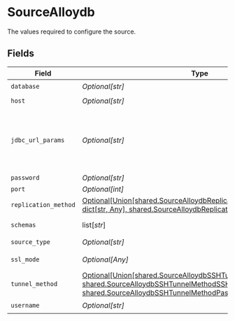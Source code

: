 # SourceAlloydb

The values required to configure the source.


## Fields

| Field                                                                                                                                                                                                                                                                                                                      | Type                                                                                                                                                                                                                                                                                                                       | Required                                                                                                                                                                                                                                                                                                                   | Description                                                                                                                                                                                                                                                                                                                | Example                                                                                                                                                                                                                                                                                                                    |
| -------------------------------------------------------------------------------------------------------------------------------------------------------------------------------------------------------------------------------------------------------------------------------------------------------------------------- | -------------------------------------------------------------------------------------------------------------------------------------------------------------------------------------------------------------------------------------------------------------------------------------------------------------------------- | -------------------------------------------------------------------------------------------------------------------------------------------------------------------------------------------------------------------------------------------------------------------------------------------------------------------------- | -------------------------------------------------------------------------------------------------------------------------------------------------------------------------------------------------------------------------------------------------------------------------------------------------------------------------- | -------------------------------------------------------------------------------------------------------------------------------------------------------------------------------------------------------------------------------------------------------------------------------------------------------------------------- |
| `database`                                                                                                                                                                                                                                                                                                                 | *Optional[str]*                                                                                                                                                                                                                                                                                                            | :heavy_check_mark:                                                                                                                                                                                                                                                                                                         | Name of the database.                                                                                                                                                                                                                                                                                                      |                                                                                                                                                                                                                                                                                                                            |
| `host`                                                                                                                                                                                                                                                                                                                     | *Optional[str]*                                                                                                                                                                                                                                                                                                            | :heavy_check_mark:                                                                                                                                                                                                                                                                                                         | Hostname of the database.                                                                                                                                                                                                                                                                                                  |                                                                                                                                                                                                                                                                                                                            |
| `jdbc_url_params`                                                                                                                                                                                                                                                                                                          | *Optional[str]*                                                                                                                                                                                                                                                                                                            | :heavy_minus_sign:                                                                                                                                                                                                                                                                                                         | Additional properties to pass to the JDBC URL string when connecting to the database formatted as 'key=value' pairs separated by the symbol '&'. (Eg. key1=value1&key2=value2&key3=value3). For more information read about <a href="https://jdbc.postgresql.org/documentation/head/connect.html">JDBC URL parameters</a>. |                                                                                                                                                                                                                                                                                                                            |
| `password`                                                                                                                                                                                                                                                                                                                 | *Optional[str]*                                                                                                                                                                                                                                                                                                            | :heavy_minus_sign:                                                                                                                                                                                                                                                                                                         | Password associated with the username.                                                                                                                                                                                                                                                                                     |                                                                                                                                                                                                                                                                                                                            |
| `port`                                                                                                                                                                                                                                                                                                                     | *Optional[int]*                                                                                                                                                                                                                                                                                                            | :heavy_minus_sign:                                                                                                                                                                                                                                                                                                         | Port of the database.                                                                                                                                                                                                                                                                                                      | 5432                                                                                                                                                                                                                                                                                                                       |
| `replication_method`                                                                                                                                                                                                                                                                                                       | [Optional[Union[shared.SourceAlloydbReplicationMethodStandardXmin, dict[str, Any], shared.SourceAlloydbReplicationMethodStandard]]](undefined/models/shared/sourcealloydbreplicationmethod.md)                                                                                                                             | :heavy_minus_sign:                                                                                                                                                                                                                                                                                                         | Replication method for extracting data from the database.                                                                                                                                                                                                                                                                  |                                                                                                                                                                                                                                                                                                                            |
| `schemas`                                                                                                                                                                                                                                                                                                                  | list[*str*]                                                                                                                                                                                                                                                                                                                | :heavy_minus_sign:                                                                                                                                                                                                                                                                                                         | The list of schemas (case sensitive) to sync from. Defaults to public.                                                                                                                                                                                                                                                     |                                                                                                                                                                                                                                                                                                                            |
| `source_type`                                                                                                                                                                                                                                                                                                              | *Optional[str]*                                                                                                                                                                                                                                                                                                            | :heavy_check_mark:                                                                                                                                                                                                                                                                                                         | N/A                                                                                                                                                                                                                                                                                                                        |                                                                                                                                                                                                                                                                                                                            |
| `ssl_mode`                                                                                                                                                                                                                                                                                                                 | *Optional[Any]*                                                                                                                                                                                                                                                                                                            | :heavy_minus_sign:                                                                                                                                                                                                                                                                                                         | SSL connection modes. <br/>  Read more <a href="https://jdbc.postgresql.org/documentation/head/ssl-client.html"> in the docs</a>.                                                                                                                                                                                          |                                                                                                                                                                                                                                                                                                                            |
| `tunnel_method`                                                                                                                                                                                                                                                                                                            | [Optional[Union[shared.SourceAlloydbSSHTunnelMethodNoTunnel, shared.SourceAlloydbSSHTunnelMethodSSHKeyAuthentication, shared.SourceAlloydbSSHTunnelMethodPasswordAuthentication]]](undefined/models/shared/sourcealloydbsshtunnelmethod.md)                                                                                | :heavy_minus_sign:                                                                                                                                                                                                                                                                                                         | Whether to initiate an SSH tunnel before connecting to the database, and if so, which kind of authentication to use.                                                                                                                                                                                                       |                                                                                                                                                                                                                                                                                                                            |
| `username`                                                                                                                                                                                                                                                                                                                 | *Optional[str]*                                                                                                                                                                                                                                                                                                            | :heavy_check_mark:                                                                                                                                                                                                                                                                                                         | Username to access the database.                                                                                                                                                                                                                                                                                           |                                                                                                                                                                                                                                                                                                                            |
